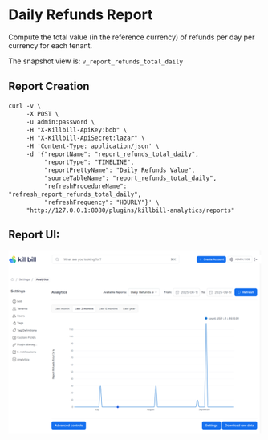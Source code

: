 # Daily Refunds Report

Compute the total value (in the reference currency) of refunds per day per currency for each tenant.

The snapshot view is: `v_report_refunds_total_daily`

## Report Creation

```
curl -v \
     -X POST \
     -u admin:password \
     -H "X-Killbill-ApiKey:bob" \
     -H "X-Killbill-ApiSecret:lazar" \
     -H 'Content-Type: application/json' \
     -d '{"reportName": "report_refunds_total_daily",
          "reportType": "TIMELINE",
          "reportPrettyName": "Daily Refunds Value",
          "sourceTableName": "report_refunds_total_daily",
          "refreshProcedureName": "refresh_report_refunds_total_daily",
          "refreshFrequency": "HOURLY"}' \
     "http://127.0.0.1:8080/plugins/killbill-analytics/reports"
```

## Report UI:

![refunds-total-daily.png](refunds-total-daily.png)

